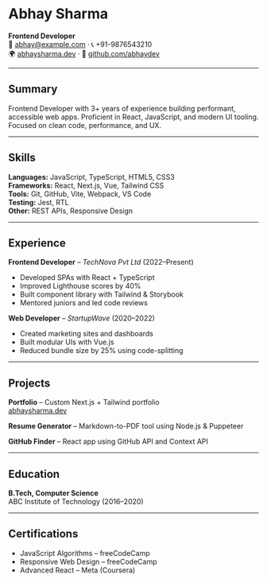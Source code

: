 # Abhay Sharma

**Frontend Developer**  
📧 abhay@example.com · 📞 +91-9876543210  
🌍 [abhaysharma.dev](https://abhaysharma.dev) · 💼 [github.com/abhaydev](https://github.com/abhaydev)

---

## Summary

Frontend Developer with 3+ years of experience building performant, accessible web apps. Proficient in React, JavaScript, and modern UI tooling. Focused on clean code, performance, and UX.

---

## Skills

**Languages:** JavaScript, TypeScript, HTML5, CSS3  
**Frameworks:** React, Next.js, Vue, Tailwind CSS  
**Tools:** Git, GitHub, Vite, Webpack, VS Code  
**Testing:** Jest, RTL  
**Other:** REST APIs, Responsive Design

---

## Experience

**Frontend Developer** – *TechNova Pvt Ltd* (2022–Present)  
- Developed SPAs with React + TypeScript  
- Improved Lighthouse scores by 40%  
- Built component library with Tailwind & Storybook  
- Mentored juniors and led code reviews

**Web Developer** – *StartupWave* (2020–2022)  
- Created marketing sites and dashboards  
- Built modular UIs with Vue.js  
- Reduced bundle size by 25% using code-splitting

---

## Projects

**Portfolio** – Custom Next.js + Tailwind portfolio  
[abhaysharma.dev](https://abhaysharma.dev)

**Resume Generator** – Markdown-to-PDF tool using Node.js & Puppeteer

**GitHub Finder** – React app using GitHub API and Context API

---

## Education

**B.Tech, Computer Science**  
ABC Institute of Technology (2016–2020)

---

## Certifications

- JavaScript Algorithms – freeCodeCamp  
- Responsive Web Design – freeCodeCamp  
- Advanced React – Meta (Coursera)
